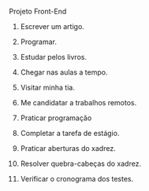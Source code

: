 Projeto Front-End
1. Escrever um artigo. 

2. Programar. 

3. Estudar pelos livros. 

4. Chegar nas aulas a tempo. 

5. Visitar minha tia. 

6. Me candidatar a trabalhos remotos.

7. Praticar programação 

8. Completar a tarefa de estágio. 

9. Praticar aberturas do xadrez. 

10. Resolver quebra-cabeças do xadrez. 

11. Verificar o cronograma dos testes.   